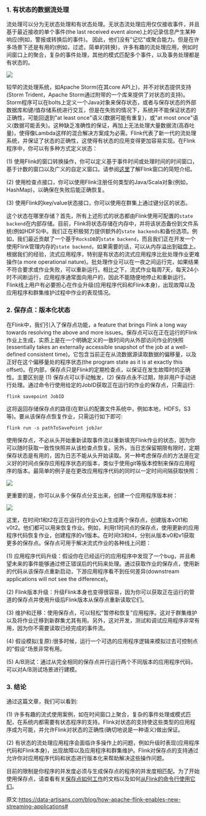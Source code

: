 
### 1. 有状态的数据流处理

流处理可以分为无状态处理和有状态处理。无状态流处理应用仅仅接收事件，并且基于最近接收的单个事件(the last received event alone)上的记录信息产生某种响应(例如，警报或转换后的事件)。 因此，他们没有"记忆"或聚合能力。但是在许多场景下还是有用的(例如，过滤，简单的转换)，许多有趣的流处理应用，例如时间窗口上的聚合，复杂的事件处理，其他的模式匹配多个事件，以及事务处理都是有状态的。

![](https://raw.githubusercontent.com/sjf0115/PubLearnNotes/master/photo/state.png)

较早的流处理系统，如Apache Storm(在其core API上)，并不对状态提供支持(Storm Trident，Apache Storm通过附带的一个库来提供了对状态的支持)。Storm程序可以在bolts上定义一个Java对象来保存状态，或者与保存状态的外部数据库和键/值存储系统进行交互，但是在失败的情况下，系统并不能保证状态的正确性，可能回退到"at least once"语义(数据可能有重复)，或"at most once"语义(数据可能丢失)。这种缺乏准确性的保证，再加上无法处理大量数据流(高吞吐量)，使得像Lambda这样的混合解决方案成为必需。Flink代表了新一代的流处理系统，并保证了状态的正确性，这使得有状态的应用变得更加容易实现。在Flink程序中，你可以有多种方式定义状态：

(1) 使用Flink的窗口转换操作，你可以定义基于事件时间或处理时间的时间窗口，基于计数的窗口以及广义的自定义窗口。请参阅[这里](http://flink.apache.org/news/2015/12/04/Introducing-windows.html)了解Flink窗口的简短介绍。

(2) 使用检查点接口，你可以使用Flink注册任何类型的Java/Scala对象(例如，HashMap)，以确保在失败后能正确恢复。

(3) 使用Flink的key/value状态接口，你可以使用在群集上通过键分区的状态。

这个状态在哪里存储？首先，所有上述形式的状态都由Flink使用可配置的`state backend`在内部存储。目前，Flink将状态存储在内存中，并将该状态备份到文件系统(例如HDFS)中。我们正在积极努力提供额外的`state backends`和备份选项。例如，我们最近贡献了一个基于`RocksDB`的`state backend`，而且我们正在开发一个使用Flink管理内存的`state backend`，如果需要的话，可以从内存溢出到磁盘上。根据我们的经验，流式应用程序，特别是有状态的流式应用程序比批处理作业更难操作(a more operational nature)。批处理作业可以在一夜之间运行完，如果结果不符合要求或作业失败，可以重新运行。相比之下，流式作业每周7天，每天24小时不间断运行，应用程序通常面向用户的，因此不能随便地停止和重新运行。Flink线上用户有必要担心在作业升级(应用程序代码和Flink本身)，出现故障以及应用程序和群集维护过程中作业的表现情况。

### 2. 保存点：版本化状态

在Flink中，我们引入了保存点功能，a feature that brings Flink a long way towards resolving the above and more issues。保存点可以在正在运行的Flink作业上生成，实质上是在一个明确定义的一致时间内从外部访问作业的快照(essentially takes an externally accessible snapshot of the job at a well-defined consistent time)。它包含当前正在从流数据源读取数据的偏移量，以及正好在这个偏移量处的程序状态(the program state as it is at exactly this offset)。在内部，保存点只是Flink的定期检查点，以保证在发生故障时的正确性。主要区别是 (1) 保存点可以手动触发，(2) 保存点永不过期，除非用户手动进行处理。通过命令行使用给定的JobID获取正在运行的作业的保存点，只需运行:
```
flink savepoint JobID
```
这将返回存储保存点的路径(在默认的配置文件系统中，例如本地，HDFS，S3等)。要从该保存点恢复作业，只需运行如下即可:
```
flink run -s pathToSavePoint jobJar
```
使用保存点，不必从头开始重新读取事件流以重新填充Flink作业的状态，因为你可以随时获取一致性快照并从该检查点恢复。另外，当日志保留期限有限时，定期保存状态是有用的，因为日志不能从头开始读取。另一种考虑保存点的方法是在定义好的时间点保存应用程序状态的版本，类似于使用git等版本控制来保存应用程序的版本。最简单的例子是在更改应用程序代码的同时以一定时间间隔获取快照：

![](https://raw.githubusercontent.com/sjf0115/PubLearnNotes/master/photo/linear-300x179.png)

更重要的是，你可以从多个保存点分支出来，创建一个应用程序版本树：

![](https://raw.githubusercontent.com/sjf0115/PubLearnNotes/master/photo/tree-300x185.png)

这里，在时间t1和t2在正在运行的作业v0上生成两个保存点，创建版本v0t1和v0t2。他们都可以用来恢复作业。例如，利用t1时间点的保存点，使用更新的应用程序代码恢复作业，创建程序的v1版本。在时间t3和t4，分别从版本v0和v1获取更多的保存点。保存点可用于解决流式作业的各种线上问题：

(1) 应用程序代码升级：假设你在已经运行的应用程序中发现了一个bug，并且希望未来的事件能够通过修正错误后的代码来处理。通过获取作业的保存点，使用新的代码从该保存点重新启动，下游应用程序看不到任何差异(downstream applications will not see the difference)。

(2) Flink版本升级：升级Flink本身也变得很容易，因为你可以获取正在运行的管道的保存点并使用升级后Flink版本从保存点重新读取它们。

(3) 维护和迁移：使用保存点，可以轻松"暂停和恢复"应用程序。这对于群集维护以及将作业迁移到新群集尤其有用。另外，这对开发，测试和调试应用程序非常有用，因为你不需要读取已经完成的事件流。

(4) 假设模拟(复原):很多时候，运行一个可选的应用程序逻辑来模拟过去可控制点的"假设"场景非常有用。

(5) A/B测试：通过从完全相同的保存点并行运行两个不同版本的应用程序代码，可以对A/B测试场景进行建模。

### 3. 结论

通过这篇文章，我们可以看到:

(1) 许多有趣的流式使用案例，如在时间窗口上聚合，复杂的事件处理或模式匹配，在系统内都需要有状态程序的支持。Flink对状态的支持使这些类型的应用程序成为可能，并允许Flink对状态的正确性(确切地说是一种语义)做出保证。

(2) 有状态的流处理应用程序会面临许多操作上的问题，例如升级时表现(应用程序代码和Flink本身)，出现故障以及应用程序和群集维护。Flink对保存点的支持通过允许你对应用程序代码和状态进行版本化来帮助解决这些操作问题。

目前的限制是你程序的并发度必须与生成保存点的程序的并发度相匹配。为了开始使用保存点，请查看有关[保存点如何工作](https://ci.apache.org/projects/flink/flink-docs-release-1.4/ops/state/savepoints.html)的文档以及如何[从Flink的命令行使用它们](https://ci.apache.org/projects/flink/flink-docs-release-1.4/ops/cli.html)。




















原文:https://data-artisans.com/blog/how-apache-flink-enables-new-streaming-applications#
